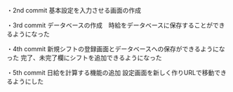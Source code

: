 ・2nd commit
基本設定を入力させる画面の作成

・3rd commit
データベースの作成　時給をデータベースに保存することができるようになった

・4th commit
新規シフトの登録画面とデータベースへの保存ができるようになった
完了、未完了欄にシフトを追加できるようになった

・5th commit
日給を計算する機能の追加
設定画面を新しく作りURLで移動できるようにした
